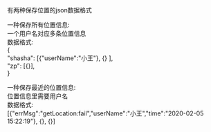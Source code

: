 ﻿有两种保存位置的json数据格式  

一种保存所有位置信息:  
    一个用户名对应多条位置信息  
    数据格式:  
        {  
        "shasha": [{"userName":"小王"}, {} ],  
        "zp": [{}],  
        }  


一种保存最近的位置信息:  
    位置信息里需要用户名  
    数据格式:  
        [{"errMsg":"getLocation:fail","userName":"小王","time":"2020-02-05 15:22:19"}, {}, {}]



        
